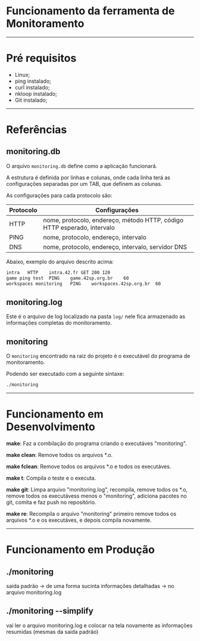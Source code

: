 # Funcionamento da ferramenta de Monitoramento

-------------------------------------------------------

# Pré requisitos
- Linux;
- ping instalado;
- curl instalado;
- nkloop instalado;
- Git instalado;

-------------------------------------------------------

# Referências

## monitoring.db


O arquivo `monitoring.db` define como a aplicação funcionará.

A estrutura é definida por linhas e colunas, onde cada linha terá as configurações separadas por um TAB, que definem as colunas.

As configurações para cada protocolo são:

| Protocolo   | Configurações                                                           |
|-------------|-------------------------------------------------------------------------|
| HTTP        | nome, protocolo, endereço, método HTTP, código HTTP esperado, intervalo |
| PING        | nome, protocolo, endereço, intervalo                                    |
| DNS         | nome, protocolo, endereço, intervalo, servidor DNS                      |

Abaixo, exemplo do arquivo descrito acima:

```txt
intra	HTTP	intra.42.fr	GET	200	120
game ping test	PING	game.42sp.org.br	60
workspaces monitoring	PING	workspaces.42sp.org.br	60
```


## monitoring.log


Este é o arquivo de log localizado na pasta `log/` nele fica armazenado as informações completas do monitoramento.

## monitoring

O `monitoring` encontrado na raiz do projeto é o executável do programa de monitoramento.

Podendo ser executado com a seguinte sintaxe:
```txt
./monitoring
```

-------------------------------------------------------

# Funcionamento em Desenvolvimento

**make**: Faz a combilação do programa criando o executáves "monitoring".

**make clean**: Remove todos os arquivos *.o.

**make fclean**: Remove todos os arquivos *.o e todos os executáves.

**make t**: Compila o teste e o executa.

**make git**: Limpa arquivo "monitoring.log", recompila, remove todos os *.o, remove todos os executávess menos o "monitoring", adiciona pacotes no git, comita e faz push no repositório.

**make re**: Recompila o arquivo "monitoring" primeiro remove todos os arquivos *.o e os executáves, e depois compila novamente.

-------------------------------------------------------

# Funcionamento em Produção

## ./monitoring

saída padrão -> de uma forma sucinta
informações detalhadas -> no arquivo monitoring.log

## ./monitoring --simplify

vai ler o arquivo monitoring.log e colocar na tela novamente as informações resumidas (mesmas da saida padrão)